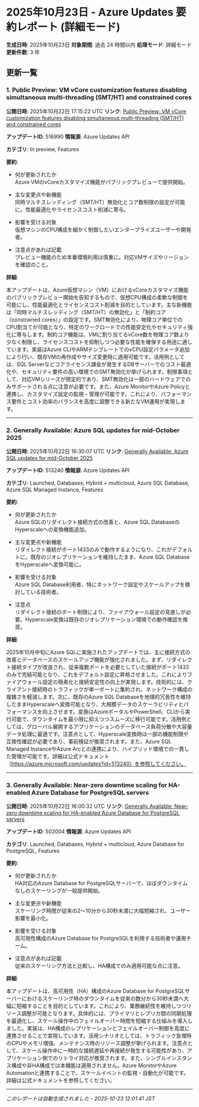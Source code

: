 # 2025年10月23日 - Azure Updates 要約レポート (詳細モード)

**生成日時**: 2025年10月23日
**対象期間**: 過去 24 時間以内
**処理モード**: 詳細モード
**更新件数**: 3 件

## 更新一覧

### 1. Public Preview: VM vCore customization features disabling simultaneous multi-threading (SMT/HT) and constrained cores

**公開日時**: 2025年10月22日 17:15:22 UTC
**リンク**: [Public Preview: VM vCore customization features disabling simultaneous multi-threading (SMT/HT) and constrained cores](https://azure.microsoft.com/updates?id=516990)

**アップデートID**: 516990
**情報源**: Azure Updates API

**カテゴリ**: In preview, Features

**要約**:

- 何が更新されたか  
Azure VMのvCoreカスタマイズ機能がパブリックプレビューで提供開始。

- 主な変更点や新機能  
同時マルチスレッディング（SMT/HT）無効化とコア数制限の設定が可能に。性能最適化やライセンスコスト削減に寄与。

- 影響を受ける対象  
仮想マシンのCPU構成を細かく制御したいエンタープライズユーザーや開発者。

- 注意点があれば記載  
プレビュー機能のため本番環境利用は慎重に。対応VMサイズやリージョンを確認のこと。

**詳細**:

本アップデートは、Azure仮想マシン（VM）におけるvCoreカスタマイズ機能のパブリックプレビュー開始を告知するもので、仮想CPU構成の柔軟な制御を可能にし、性能最適化とライセンスコスト削減を目的としています。主な新機能は「同時マルチスレッディング（SMT/HT）の無効化」と「制約コア（constrained cores）」の設定です。SMT無効化により、物理コア単位でのCPU割当てが可能となり、特定のワークロードでの性能安定化やセキュリティ強化に寄与します。制約コア機能は、VMに割り当てるvCore数を物理コア数より少なく制限し、ライセンスコストを抑制しつつ必要な性能を確保する用途に適しています。実装はAzure CLIやARMテンプレートでのvCPU設定パラメータ追加により行い、既存VMの再作成やサイズ変更時に適用可能です。活用例としては、SQL Serverなどコアライセンス課金が発生するDBサーバーでのコスト最適化や、セキュリティ要件の高い環境でのSMT無効化が挙げられます。制限事項として、対応VMシリーズが限定的であり、SMT無効化は一部のハードウェアでのみサポートされる点に注意が必要です。また、Azure MonitorやAzure Policyと連携し、カスタマイズ設定の監視・管理が可能です。これにより、パフォーマンス要件とコスト効率のバランスを高度に調整できる新たなVM運用が実現します。

---

### 2. Generally Available: Azure SQL updates for mid-October 2025   

**公開日時**: 2025年10月22日 16:30:07 UTC
**リンク**: [Generally Available: Azure SQL updates for mid-October 2025   ](https://azure.microsoft.com/updates?id=513240)

**アップデートID**: 513240
**情報源**: Azure Updates API

**カテゴリ**: Launched, Databases, Hybrid + multicloud, Azure SQL Database, Azure SQL Managed Instance, Features

**要約**:

- 何が更新されたか  
Azure SQLのリダイレクト接続方式の改善と、Azure SQL DatabaseのHyperscaleへの変換機能追加。

- 主な変更点や新機能  
リダイレクト接続がポート1433のみで動作するようになり、これがデフォルトに。既存のジオレプリケーションを維持したまま、Azure SQL DatabaseをHyperscaleへ変換可能に。

- 影響を受ける対象  
Azure SQL Database利用者、特にネットワーク設定やスケールアップを検討している技術者。

- 注意点  
リダイレクト接続のポート制限により、ファイアウォール設定の見直しが必要。Hyperscale変換は既存のジオレプリケーション環境での動作確認を推奨。

**詳細**:

2025年10月中旬にAzure SQLに実施されたアップデートでは、主に接続方式の改善とデータベースのスケールアップ機能が強化されました。まず、リダイレクト接続タイプが改良され、従来複数ポートを必要としていた接続がポート1433のみで完結可能となり、これをデフォルト設定に昇格させました。これによりファイアウォール設定の簡素化と接続安定性の向上が実現します。技術的には、クライアント接続時のトラフィックが単一ポートに集約され、ネットワーク構成の複雑さを軽減します。次に、既存のAzure SQL Databaseを地理的冗長性を維持したままHyperscaleへ変換可能となり、大規模データのスケーラビリティとパフォーマンスを向上させます。変換はAzureポータルやPowerShell、CLIから実行可能で、ダウンタイムを最小限に抑えつつスムーズに移行可能です。活用例としては、グローバル展開するアプリケーションのデータベース負荷分散や大容量データ処理に最適です。注意点として、Hyperscale変換時は一部の機能制限や互換性確認が必要であり、事前検証が推奨されます。また、Azure SQL Managed InstanceやAzure Arcとの連携により、ハイブリッド環境での一貫した管理が可能です。詳細は公式ドキュメント（https://azure.microsoft.com/updates?id=513240）を参照してください。

---

### 3. Generally Available: Near-zero downtime scaling for HA-enabled Azure Database for PostgreSQL servers 

**公開日時**: 2025年10月22日 16:00:32 UTC
**リンク**: [Generally Available: Near-zero downtime scaling for HA-enabled Azure Database for PostgreSQL servers ](https://azure.microsoft.com/updates?id=502004)

**アップデートID**: 502004
**情報源**: Azure Updates API

**カテゴリ**: Launched, Databases, Hybrid + multicloud, Azure Database for PostgreSQL, Features

**要約**:

- 何が更新されたか  
HA対応のAzure Database for PostgreSQLサーバーで、ほぼダウンタイムなしのスケーリングが一般提供開始。

- 主な変更点や新機能  
スケーリング時間が従来の2～10分から30秒未満に大幅短縮され、ユーザー影響を最小化。

- 影響を受ける対象  
高可用性構成のAzure Database for PostgreSQLを利用する技術者や運用チーム。

- 注意点があれば記載  
従来のスケーリング方法と比較し、HA構成でのみ適用可能な点に注意。

**詳細**:

本アップデートは、高可用性（HA）構成のAzure Database for PostgreSQLサーバーにおけるスケーリング時のダウンタイムを従来の数分から30秒未満へ大幅に短縮することを目的としています。これにより、業務継続性を維持しつつリソース調整が可能となります。具体的には、プライマリとレプリカ間の同期処理を最適化し、スケール操作中のフェイルオーバー時間を短縮する仕組みを導入しました。実装は、HA構成のレプリケーションとフェイルオーバー制御を高度に連携させることで実現しています。活用シナリオとしては、トラフィック急増時のCPUやメモリ増強、メンテナンス時のリソース調整が挙げられます。注意点として、スケール操作中に一時的な接続遅延や再接続が発生する可能性があり、アプリケーション側でのリトライ対応が推奨されます。また、シングルインスタンス構成や非HA構成では本機能は適用されません。Azure MonitorやAzure Automationと連携することで、スケールイベントの監視・自動化が可能です。詳細は公式ドキュメントを参照してください。

---


*このレポートは自動生成されました - 2025-10-23 12:01:41 JST*
